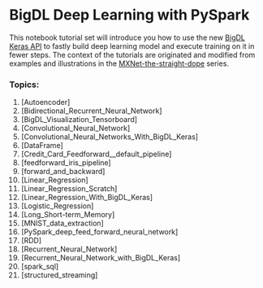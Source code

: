 # BigDL Deep Learning with PySpark

This notebook tutorial set will introduce you how to use the new 
[BigDL Keras API](https://bigdl-project.github.io/0.5.0/#KerasStyleAPIGuide/keras-api-python/)
to fastly build deep learning model and execute training on it in fewer steps. The context of the tutorials are originated and
modified from examples and illustrations in the [MXNet-the-straight-dope](https://gluon.mxnet.io/) series. 

### Topics:

1. [Autoencoder]
2. [Bidirectional_Recurrent_Neural_Network]
3. [BigDL_Visualization_Tensorboard]
4. [Convolutional_Neural_Network]
5. [Convolutional_Neural_Networks_With_BigDL_Keras]
6. [DataFrame]
7. [Credit_Card_Feedforward__default_pipeline]
8. [feedforward_iris_pipeline]
9. [forward_and_backward]
10. [Linear_Regression]
11. [Linear_Regression_Scratch]
12. [Linear_Regression_With_BigDL_Keras]
13. [Logistic_Regression]
14. [Long_Short-term_Memory]
15. [MNIST_data_extraction]
16. [PySpark_deep_feed_forward_neural_network]
17. [RDD]
18. [Recurrent_Neural_Network]
19. [Recurrent_Neural_Network_with_BigDL_Keras]
20. [spark_sql]
21. [structured_streaming]


